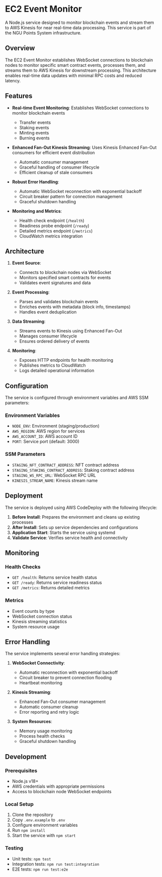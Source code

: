 # EC2 Event Monitor

A Node.js service designed to monitor blockchain events and stream them to AWS Kinesis for near real-time data processing. This service is part of the NGU Points System infrastructure.

## Overview

The EC2 Event Monitor establishes WebSocket connections to blockchain nodes to monitor specific smart contract events, processes them, and streams them to AWS Kinesis for downstream processing. This architecture enables real-time data updates with minimal RPC costs and reduced latency.

## Features

- **Real-time Event Monitoring**: Establishes WebSocket connections to monitor blockchain events
  - Transfer events
  - Staking events
  - Minting events
  - Burning events

- **Enhanced Fan-Out Kinesis Streaming**: Uses Kinesis Enhanced Fan-Out consumers for efficient event distribution
  - Automatic consumer management
  - Graceful handling of consumer lifecycle
  - Efficient cleanup of stale consumers

- **Robust Error Handling**:
  - Automatic WebSocket reconnection with exponential backoff
  - Circuit breaker pattern for connection management
  - Graceful shutdown handling

- **Monitoring and Metrics**:
  - Health check endpoint (`/health`)
  - Readiness probe endpoint (`/ready`)
  - Detailed metrics endpoint (`/metrics`)
  - CloudWatch metrics integration

## Architecture

1. **Event Source**:
   - Connects to blockchain nodes via WebSocket
   - Monitors specified smart contracts for events
   - Validates event signatures and data

2. **Event Processing**:
   - Parses and validates blockchain events
   - Enriches events with metadata (block info, timestamps)
   - Handles event deduplication

3. **Data Streaming**:
   - Streams events to Kinesis using Enhanced Fan-Out
   - Manages consumer lifecycle
   - Ensures ordered delivery of events

4. **Monitoring**:
   - Exposes HTTP endpoints for health monitoring
   - Publishes metrics to CloudWatch
   - Logs detailed operational information

## Configuration

The service is configured through environment variables and AWS SSM parameters:

### Environment Variables
- `NODE_ENV`: Environment (staging/production)
- `AWS_REGION`: AWS region for services
- `AWS_ACCOUNT_ID`: AWS account ID
- `PORT`: Service port (default: 3000)

### SSM Parameters
- `STAGING_NFT_CONTRACT_ADDRESS`: NFT contract address
- `STAGING_STAKING_CONTRACT_ADDRESS`: Staking contract address
- `STAGING_WS_RPC_URL`: WebSocket RPC URL
- `KINESIS_STREAM_NAME`: Kinesis stream name

## Deployment

The service is deployed using AWS CodeDeploy with the following lifecycle:

1. **Before Install**: Prepares the environment and cleans up existing processes
2. **After Install**: Sets up service dependencies and configurations
3. **Application Start**: Starts the service using systemd
4. **Validate Service**: Verifies service health and connectivity

## Monitoring

### Health Checks
- `GET /health`: Returns service health status
- `GET /ready`: Returns service readiness status
- `GET /metrics`: Returns detailed metrics

### Metrics
- Event counts by type
- WebSocket connection status
- Kinesis streaming statistics
- System resource usage

## Error Handling

The service implements several error handling strategies:

1. **WebSocket Connectivity**:
   - Automatic reconnection with exponential backoff
   - Circuit breaker to prevent connection flooding
   - Heartbeat monitoring

2. **Kinesis Streaming**:
   - Enhanced Fan-Out consumer management
   - Automatic consumer cleanup
   - Error reporting and retry logic

3. **System Resources**:
   - Memory usage monitoring
   - Process health checks
   - Graceful shutdown handling

## Development

### Prerequisites
- Node.js v18+
- AWS credentials with appropriate permissions
- Access to blockchain node WebSocket endpoints

### Local Setup
1. Clone the repository
2. Copy `.env.example` to `.env`
3. Configure environment variables
4. Run `npm install`
5. Start the service with `npm start`

### Testing
- Unit tests: `npm test`
- Integration tests: `npm run test:integration`
- E2E tests: `npm run test:e2e` 